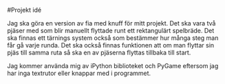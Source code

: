 #Projekt idé

Jag ska göra en version av fia med knuff för mitt projekt. Det ska vara två pjäser med som blir manuellt flyttade runt ett rektangulärt spelbräde. Det ska finnas ett tärnings system också som bestämmer hur många steg man får gå varje runda. Det ska också finnas funktionen att om man flyttar sin pjäs till samma ruta så ska en av pjäserna flyttas tillbaka till start.

Jag kommer använda mig av iPython biblioteket och PyGame eftersom jag har inga textrutor eller knappar med i programmet.
